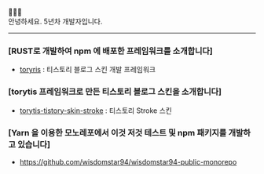 👋👋👋 <br />
안녕하세요. 5년차 개발자입니다. <br />

----

### [RUST로 개발하여 npm 에 배포한 프레임워크를 소개합니다]
- [toryris](https://github.com/wisdomstar94/torytis) : 티스토리 블로그 스킨 개발 프레임워크

### [torytis 프레임워크로 만든 티스토리 블로그 스킨을 소개합니다]
- [torytis-tistory-skin-stroke](https://github.com/wisdomstar94/torytis-tistory-skin-stroke) : 티스토리 Stroke 스킨

### [Yarn 을 이용한 모노레포에서 이것 저것 테스트 및 npm 패키지를 개발하고 있습니다]
- https://github.com/wisdomstar94/wisdomstar94-public-monorepo
